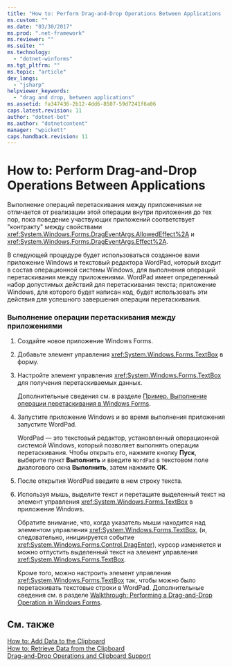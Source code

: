 ```yaml
---
title: "How to: Perform Drag-and-Drop Operations Between Applications | Microsoft Docs"
ms.custom: ""
ms.date: "03/30/2017"
ms.prod: ".net-framework"
ms.reviewer: ""
ms.suite: ""
ms.technology: 
  - "dotnet-winforms"
ms.tgt_pltfrm: ""
ms.topic: "article"
dev_langs: 
  - "jsharp"
helpviewer_keywords: 
  - "drag and drop, between applications"
ms.assetid: fa347436-2b12-4dd6-8507-59d7241f6a06
caps.latest.revision: 11
author: "dotnet-bot"
ms.author: "dotnetcontent"
manager: "wpickett"
caps.handback.revision: 11
---
```

# How to: Perform Drag-and-Drop Operations Between Applications
Выполнение операций перетаскивания между приложениями не отличается от реализации этой операции внутри приложения до тех пор, пока поведение участвующих приложений соответствует "контракту" между свойствами <xref:System.Windows.Forms.DragEventArgs.AllowedEffect%2A> и <xref:System.Windows.Forms.DragEventArgs.Effect%2A>.  
  
 В следующей процедуре будет использоваться созданное вами приложение Windows и текстовый редактора WordPad, который входит в состав операционной системы Windows, для выполнения операций перетаскивания между приложениями.  WordPad имеет определенный набор допустимых действий для перетаскивания текста; приложение Windows, для которого будет написан код, будет использовать эти действия для успешного завершения операции перетаскивания.  
  
### Выполнение операции перетаскивания между приложениями  
  
1.  Создайте новое приложение Windows Forms.  
  
2.  Добавьте элемент управления <xref:System.Windows.Forms.TextBox> в форму.  
  
3.  Настройте элемент управления <xref:System.Windows.Forms.TextBox> для получения перетаскиваемых данных.  
  
     Дополнительные сведения см. в разделе [Пример. Выполнение операции перетаскивания в Windows Forms](../../../../docs/framework/winforms/advanced/walkthrough-performing-a-drag-and-drop-operation-in-windows-forms.md).  
  
4.  Запустите приложение Windows и во время выполнения приложения запустите WordPad.  
  
     WordPad — это текстовый редактор, установленный операционной системой Windows, который позволяет выполнять операции перетаскивания.  Чтобы открыть его, нажмите кнопку **Пуск**, выберите пункт **Выполнить** и введите `WordPad` в текстовом поле диалогового окна **Выполнить**, затем нажмите **ОК**.  
  
5.  После открытия WordPad введите в нем строку текста.  
  
6.  Используя мышь, выделите текст и перетащите выделенный текст на элемент управления <xref:System.Windows.Forms.TextBox> в приложение Windows.  
  
     Обратите внимание, что, когда указатель мыши находится над элементом управления <xref:System.Windows.Forms.TextBox>, \(и, следовательно, инициируется событие <xref:System.Windows.Forms.Control.DragEnter>\), курсор изменяется и можно отпустить выделенный текст на элемент управления <xref:System.Windows.Forms.TextBox>.  
  
     Кроме того, можно настроить элемент управления <xref:System.Windows.Forms.TextBox> так, чтобы можно было перетаскивать текстовые строки в WordPad.  Дополнительные сведения см. в разделе [Walkthrough: Performing a Drag\-and\-Drop Operation in Windows Forms](../../../../docs/framework/winforms/advanced/walkthrough-performing-a-drag-and-drop-operation-in-windows-forms.md).  
  
## См. также  
 [How to: Add Data to the Clipboard](../../../../docs/framework/winforms/advanced/how-to-add-data-to-the-clipboard.md)   
 [How to: Retrieve Data from the Clipboard](../../../../docs/framework/winforms/advanced/how-to-retrieve-data-from-the-clipboard.md)   
 [Drag\-and\-Drop Operations and Clipboard Support](../../../../docs/framework/winforms/advanced/drag-and-drop-operations-and-clipboard-support.md)